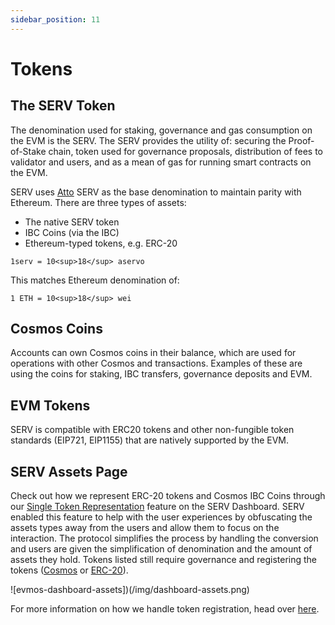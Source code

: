 ```yaml
---
sidebar_position: 11
---
```


# Tokens

## The SERV Token

The denomination used for staking, governance and gas consumption on the EVM is the SERV. The SERV provides the utility
of: securing the Proof-of-Stake chain, token used for governance proposals, distribution of fees to validator and users,
and as a mean of gas for running smart contracts on the EVM.

SERV uses [Atto](https://en.wikipedia.org/wiki/Atto-) SERV as the base denomination to maintain parity with Ethereum.
There are three types of assets:

- The native SERV token
- IBC Coins (via the IBC)
- Ethereum-typed tokens, e.g. ERC-20

`1serv = 10<sup>18</sup> aservo`

This matches Ethereum denomination of:

`1 ETH = 10<sup>18</sup> wei`

## Cosmos Coins

Accounts can own Cosmos coins in their balance, which are used for operations with other Cosmos and transactions. Examples
of these are using the coins for staking, IBC transfers, governance deposits and EVM.

## EVM Tokens

SERV is compatible with ERC20 tokens and other non-fungible token standards (EIP721, EIP1155)
that are natively supported by the EVM.

## SERV Assets Page

Check out how we represent ERC-20 tokens and Cosmos IBC Coins through our [Single Token Representation](https://app.evmos.org/assets)
feature on the SERV Dashboard. SERV enabled this feature to help with the user experiences by obfuscating the assets
types away from the users and allow them to focus on the interaction. The protocol simplifies the process by handling the
conversion and users are given the simplification of denomination and the amount of assets they hold. Tokens listed still
require governance and registering the tokens ([Cosmos](https://academy.evmos.org/articles/advanced/cosmos-coin-registration)
or [ERC-20](https://academy.evmos.org/articles/advanced/erc20-registration)).

![evmos-dashboard-assets])(/img/dashboard-assets.png)

For more information on how we handle token registration, head over [here](./../../develop/mainnet#token-registration).

